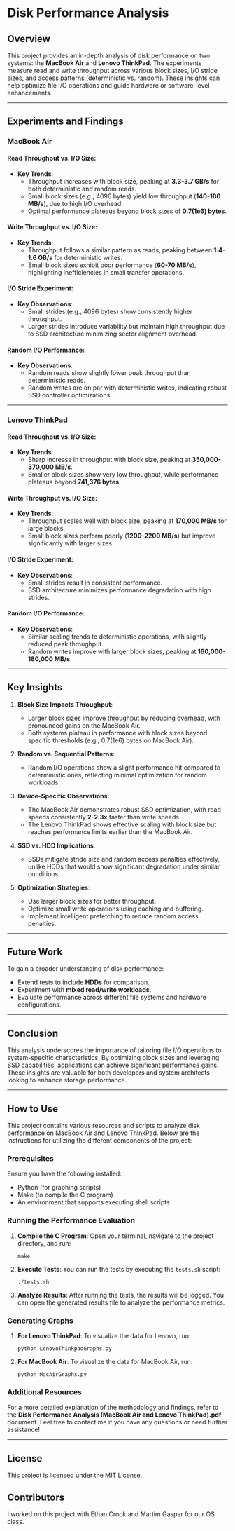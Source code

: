 # Disk Performance Analysis

## Overview
This project provides an in-depth analysis of disk performance on two systems: the **MacBook Air** and **Lenovo ThinkPad**. The experiments measure read and write throughput across various block sizes, I/O stride sizes, and access patterns (deterministic vs. random). These insights can help optimize file I/O operations and guide hardware or software-level enhancements.

---

## Experiments and Findings

### MacBook Air

#### Read Throughput vs. I/O Size:
- **Key Trends**:
  - Throughput increases with block size, peaking at **3.3-3.7 GB/s** for both deterministic and random reads.
  - Small block sizes (e.g., 4096 bytes) yield low throughput (**140-180 MB/s**), due to high I/O overhead.
  - Optimal performance plateaus beyond block sizes of **0.7(1e6) bytes**.

#### Write Throughput vs. I/O Size:
- **Key Trends**:
  - Throughput follows a similar pattern as reads, peaking between **1.4-1.6 GB/s** for deterministic writes.
  - Small block sizes exhibit poor performance (**60-70 MB/s**), highlighting inefficiencies in small transfer operations.

#### I/O Stride Experiment:
- **Key Observations**:
  - Small strides (e.g., 4096 bytes) show consistently higher throughput.
  - Larger strides introduce variability but maintain high throughput due to SSD architecture minimizing sector alignment overhead.

#### Random I/O Performance:
- **Key Observations**:
  - Random reads show slightly lower peak throughput than deterministic reads.
  - Random writes are on par with deterministic writes, indicating robust SSD controller optimizations.

---

### Lenovo ThinkPad

#### Read Throughput vs. I/O Size:
- **Key Trends**:
  - Sharp increase in throughput with block size, peaking at **350,000-370,000 MB/s**.
  - Smaller block sizes show very low throughput, while performance plateaus beyond **741,376 bytes**.

#### Write Throughput vs. I/O Size:
- **Key Trends**:
  - Throughput scales well with block size, peaking at **170,000 MB/s** for large blocks.
  - Small block sizes perform poorly (**1200-2200 MB/s**) but improve significantly with larger sizes.

#### I/O Stride Experiment:
- **Key Observations**:
  - Small strides result in consistent performance.
  - SSD architecture minimizes performance degradation with high strides.

#### Random I/O Performance:
- **Key Observations**:
  - Similar scaling trends to deterministic operations, with slightly reduced peak throughput.
  - Random writes improve with larger block sizes, peaking at **160,000-180,000 MB/s**.

---

## Key Insights
1. **Block Size Impacts Throughput**:
   - Larger block sizes improve throughput by reducing overhead, with pronounced gains on the MacBook Air.
   - Both systems plateau in performance with block sizes beyond specific thresholds (e.g., 0.7(1e6) bytes on MacBook Air).

2. **Random vs. Sequential Patterns**:
   - Random I/O operations show a slight performance hit compared to deterministic ones, reflecting minimal optimization for random workloads.

3. **Device-Specific Observations**:
   - The MacBook Air demonstrates robust SSD optimization, with read speeds consistently **2-2.3x** faster than write speeds.
   - The Lenovo ThinkPad shows effective scaling with block size but reaches performance limits earlier than the MacBook Air.

4. **SSD vs. HDD Implications**:
   - SSDs mitigate stride size and random access penalties effectively, unlike HDDs that would show significant degradation under similar conditions.

5. **Optimization Strategies**:
   - Use larger block sizes for better throughput.
   - Optimize small write operations using caching and buffering.
   - Implement intelligent prefetching to reduce random access penalties.

---

## Future Work
To gain a broader understanding of disk performance:
- Extend tests to include **HDDs** for comparison.
- Experiment with **mixed read/write workloads**.
- Evaluate performance across different file systems and hardware configurations.

---

## Conclusion
This analysis underscores the importance of tailoring file I/O operations to system-specific characteristics. By optimizing block sizes and leveraging SSD capabilities, applications can achieve significant performance gains. These insights are valuable for both developers and system architects looking to enhance storage performance.

---

## How to Use
This project contains various resources and scripts to analyze disk performance on MacBook Air and Lenovo ThinkPad. 
Below are the instructions for utilizing the different components of the project:

### Prerequisites
Ensure you have the following installed:
- Python (for graphing scripts)
- Make (to compile the C program)
- An environment that supports executing shell scripts

### Running the Performance Evaluation
1. **Compile the C Program**:
   Open your terminal, navigate to the project directory, and run:
   ```
   make
   ```
2. **Execute Tests**:
   You can run the tests by executing the `tests.sh` script:
   ```
   ./tests.sh
   ```
   
3. **Analyze Results**:
   After running the tests, the results will be logged. You can open the generated results file to analyze the performance metrics.
   
### Generating Graphs
1. **For Lenovo ThinkPad**:
   To visualize the data for Lenovo, run:
   ```
   python LenovoThinkpadGraphs.py
   ```
2. **For MacBook Air**:
   To visualize the data for MacBook Air, run:
   ```
   python MacAirGraphs.py
   ```
   
### Additional Resources
For a more detailed explanation of the methodology and findings, refer to the **Disk Performance Analysis (MacBook Air and Lenovo ThinkPad).pdf** document.
Feel free to contact me if you have any questions or need further assistance!

---

## License
This project is licensed under the MIT License.

## Contributors
I worked on this project with Ethan Crook and Martim Gaspar for our OS class.


